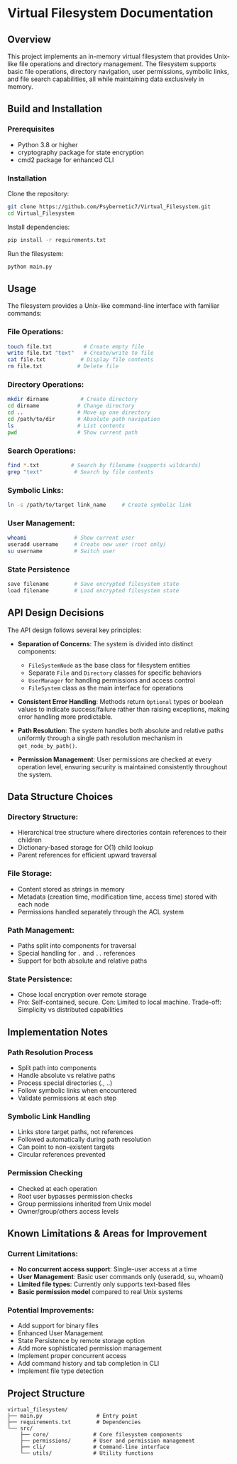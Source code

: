 # Virtual Filesystem Documentation

## Overview
This project implements an in-memory virtual filesystem that provides Unix-like file operations and directory management. The filesystem supports basic file operations, directory navigation, user permissions, symbolic links, and file search capabilities, all while maintaining data exclusively in memory.

## Build and Installation

### Prerequisites
- Python 3.8 or higher
- cryptography package for state encryption
- cmd2 package for enhanced CLI

### Installation

Clone the repository:

```bash
git clone https://github.com/Psybernetic7/Virtual_Filesystem.git
cd Virtual_Filesystem
```

Install dependencies:

```bash
pip install -r requirements.txt
```

Run the filesystem:

```bash
python main.py
```

## Usage
The filesystem provides a Unix-like command-line interface with familiar commands:

### File Operations:
```bash
touch file.txt          # Create empty file
write file.txt "text"   # Create/write to file
cat file.txt           # Display file contents
rm file.txt           # Delete file
```

### Directory Operations:
```bash
mkdir dirname          # Create directory
cd dirname            # Change directory
cd ..                 # Move up one directory
cd /path/to/dir       # Absolute path navigation
ls                    # List contents
pwd                   # Show current path
```

### Search Operations:
```bash
find *.txt          # Search by filename (supports wildcards)
grep "text"          # Search by file contents
```

### Symbolic Links:
```bash
ln -s /path/to/target link_name     # Create symbolic link
```

### User Management:
```bash
whoami               # Show current user
useradd username     # Create new user (root only)
su username          # Switch user
```

### State Persistence
```bash
save filename        # Save encrypted filesystem state
load filename        # Load encrypted filesystem state
```

## API Design Decisions
The API design follows several key principles:

- **Separation of Concerns**: The system is divided into distinct components:
  - `FileSystemNode` as the base class for filesystem entities
  - Separate `File` and `Directory` classes for specific behaviors
  - `UserManager` for handling permissions and access control
  - `FileSystem` class as the main interface for operations

- **Consistent Error Handling**: Methods return `Optional` types or boolean values to indicate success/failure rather than raising exceptions, making error handling more predictable.

- **Path Resolution**: The system handles both absolute and relative paths uniformly through a single path resolution mechanism in `get_node_by_path()`.

- **Permission Management**: User permissions are checked at every operation level, ensuring security is maintained consistently throughout the system.

## Data Structure Choices

### Directory Structure:
- Hierarchical tree structure where directories contain references to their children
- Dictionary-based storage for O(1) child lookup
- Parent references for efficient upward traversal

### File Storage:
- Content stored as strings in memory
- Metadata (creation time, modification time, access time) stored with each node
- Permissions handled separately through the ACL system

### Path Management:
- Paths split into components for traversal
- Special handling for `.` and `..` references
- Support for both absolute and relative paths

### State Persistence:
- Chose local encryption over remote storage
- Pro: Self-contained, secure. Con: Limited to local machine. Trade-off: Simplicity vs distributed capabilities

## Implementation Notes

### Path Resolution Process

- Split path into components
- Handle absolute vs relative paths
- Process special directories (., ..)
- Follow symbolic links when encountered
- Validate permissions at each step

### Symbolic Link Handling

- Links store target paths, not references
- Followed automatically during path resolution
- Can point to non-existent targets
- Circular references prevented

### Permission Checking

- Checked at each operation
- Root user bypasses permission checks
- Group permissions inherited from Unix model
- Owner/group/others access levels

## Known Limitations & Areas for Improvement

### Current Limitations:
- **No concurrent access support**: Single-user access at a time
- **User Management**: Basic user commands only (useradd, su, whoami)
- **Limited file types**: Currently only supports text-based files
- **Basic permission model** compared to real Unix systems

### Potential Improvements:
- Add support for binary files
- Enhanced User Management
- State Persistence by remote storage option
- Add more sophisticated permission management
- Implement proper concurrent access
- Add command history and tab completion in CLI
- Implement file type detection

## Project Structure
```
virtual_filesystem/
├── main.py                 # Entry point
├── requirements.txt        # Dependencies
└── src/
    ├── core/              # Core filesystem components
    ├── permissions/       # User and permission management
    ├── cli/               # Command-line interface
    └── utils/             # Utility functions
```

